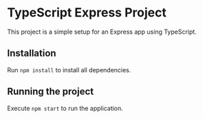 # TypeScript Express Project

This project is a simple setup for an Express app using TypeScript.

## Installation

Run `npm install` to install all dependencies.

## Running the project

Execute `npm start` to run the application.
